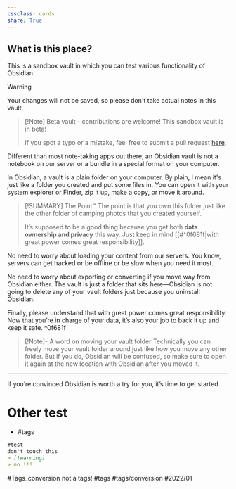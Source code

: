 ```yaml
---
cssclass: cards
share: True
---
```

## What is this place?

This is a sandbox vault in which you can test various functionality of Obsidian.

> [!Warning]
> Your changes will not be saved, so please don't take actual notes in this vault.

> [!Note] Beta vault - contributions are welcome!
> This sandbox vault is in beta!
>
> If you spot a typo or a mistake, feel free to submit a pull request [here](https://github.com/obsidianmd/obsidian-docs/tree/master/Sandbox).


Different than most note-taking apps out there, an Obsidian vault is not a notebook on our server or a bundle in a special format on your computer.

In Obsidian, a vault is a plain folder on your computer. By plain, I mean it's just like a folder you created and put some files in. You can open it with your system explorer or Finder, zip it up, make a copy, or move it around.

> [!SUMMARY] The Point™
> The point is that you own this folder just like the other folder of camping photos that you created yourself.
>
> It’s supposed to be a good thing because you get both **data ownership and privacy** this way. Just keep in mind [[#^0f681f|with great power comes great responsibility]].

No need to worry about loading your content from our servers. You know, servers can get hacked or be offline or be slow when you need it most.

No need to worry about exporting or converting if you move way from Obsidian either. The vault is just a folder that sits here—Obsidian is not going to delete any of your vault folders just because you uninstall Obsidian.

Finally, please understand that with great power comes great responsibility. Now that you’re in charge of your data, it’s also your job to back it up and keep it safe. ^0f681f

> [!Note]- A word on moving your vault folder
> Technically you can freely move your vault folder around just like how you move any other folder. But if you do, Obsidian will be confused, so make sure to open it again at the new location with Obsidian after you moved it.

---

If you’re convinced Obsidian is worth a try for you, it’s time to get started

# Other test

- #tags

```md
#test
don't touch this
> [!warning]
> no !!!
```


#Tags_conversion not a tags! #tags 
#tags/conversion
#2022/01